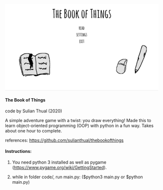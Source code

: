 
![alt text](screenshot.png?raw=true "Screenshot")

<h4>The Book of Things</h4>

code by Sulian Thual (2020)

A simple adventure game with a twist: you draw everything! Made this to learn object-oriented programming (OOP) with python in a fun way. Takes about one hour to complete.


references: https://github.com/sulianthual/thebookofthings

<h4>Instructions:</h4> 

1) You need python 3 installed as well as pygame (https://www.pygame.org/wiki/GettingStarted).


2) while in folder code/, run main.py: ($python3 main.py or $python main.py)


